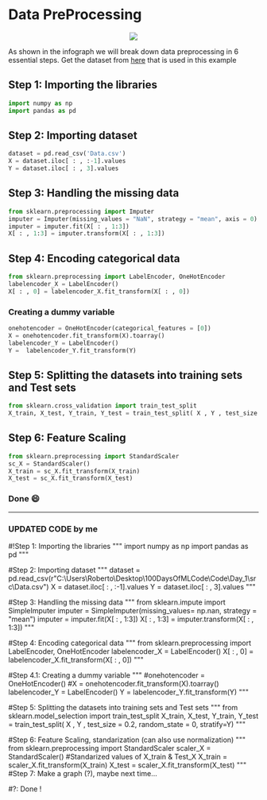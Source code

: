 # Data PreProcessing
<p align="center">
  <img src="https://github.com/Avik-Jain/100-Days-Of-ML-Code/blob/master/Info-graphs/Day%201.jpg">
</p>

As shown in the infograph we will break down data preprocessing in 6 essential steps.
Get the dataset from [here](https://github.com/Avik-Jain/100-Days-Of-ML-Code/tree/master/datasets) that is used in this example

## Step 1: Importing the libraries
```Python
import numpy as np
import pandas as pd
```
## Step 2: Importing dataset
```python
dataset = pd.read_csv('Data.csv')
X = dataset.iloc[ : , :-1].values
Y = dataset.iloc[ : , 3].values
```
## Step 3: Handling the missing data
```python
from sklearn.preprocessing import Imputer
imputer = Imputer(missing_values = "NaN", strategy = "mean", axis = 0)
imputer = imputer.fit(X[ : , 1:3])
X[ : , 1:3] = imputer.transform(X[ : , 1:3])
```
## Step 4: Encoding categorical data
```python
from sklearn.preprocessing import LabelEncoder, OneHotEncoder
labelencoder_X = LabelEncoder()
X[ : , 0] = labelencoder_X.fit_transform(X[ : , 0])
```
### Creating a dummy variable
```python
onehotencoder = OneHotEncoder(categorical_features = [0])
X = onehotencoder.fit_transform(X).toarray()
labelencoder_Y = LabelEncoder()
Y =  labelencoder_Y.fit_transform(Y)
```
## Step 5: Splitting the datasets into training sets and Test sets 
```python
from sklearn.cross_validation import train_test_split
X_train, X_test, Y_train, Y_test = train_test_split( X , Y , test_size = 0.2, random_state = 0)
```

## Step 6: Feature Scaling
```python
from sklearn.preprocessing import StandardScaler
sc_X = StandardScaler()
X_train = sc_X.fit_transform(X_train)
X_test = sc_X.fit_transform(X_test)
```
### Done :smile:

***
### UPDATED CODE by me 

#!Step 1: Importing the libraries
"""
import numpy as np
import pandas as pd
"""

#Step 2: Importing dataset
"""
dataset = pd.read_csv(r"C:\Users\Roberto\Desktop\100DaysOfMLCode\Code\Day_1\src\Data.csv")
X = dataset.iloc[ : , :-1].values
Y = dataset.iloc[ : , 3].values
"""

#Step 3: Handling the missing data
"""
from sklearn.impute import SimpleImputer
imputer = SimpleImputer(missing_values= np.nan, strategy = "mean")
imputer = imputer.fit(X[ : , 1:3])
X[ : , 1:3] = imputer.transform(X[ : , 1:3])
"""


#Step 4: Encoding categorical data
"""
from sklearn.preprocessing import LabelEncoder, OneHotEncoder
labelencoder_X = LabelEncoder()
X[ : , 0] = labelencoder_X.fit_transform(X[ : , 0])
"""

#Step 4.1: Creating a dummy variable
"""
#onehotencoder = OneHotEncoder()
#X = onehotencoder.fit_transform(X).toarray()
labelencoder_Y = LabelEncoder()
Y =  labelencoder_Y.fit_transform(Y)
"""

#Step 5: Splitting the datasets into training sets and Test sets
"""
from sklearn.model_selection import train_test_split
X_train, X_test, Y_train, Y_test = train_test_split( 
    X , Y , test_size = 0.2, random_state = 0, stratify=Y)
"""

#Step 6: Feature Scaling, standarization (can also use normalization)
"""
from sklearn.preprocessing import StandardScaler
scaler_X = StandardScaler()
#Standarized values of X_train & Test_X
X_train = scaler_X.fit_transform(X_train)
X_test = scaler_X.fit_transform(X_test)
"""
#Step 7: Make a graph (?), maybe next time...

#?: Done !